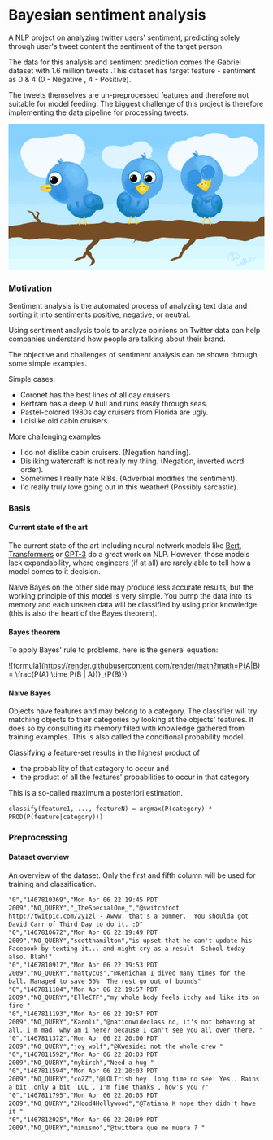 # Bayesian sentiment analysis

A NLP project on analyzing twitter users' sentiment, predicting solely through user's tweet content the sentiment of 
the target person.

The data for this analysis and sentiment prediction comes the Gabriel dataset with 1.6 million tweets .This dataset has target feature - sentiment as 0 & 4 (0 - Negative , 4 - Positive). 

The tweets themselves are un-preprocessed features and therefore not suitable for model feeding. The biggest challenge of this project is therefore implementing 
the data pipeline for processing tweets.  

![](data/birds.gif)

### Motivation

Sentiment analysis is the automated process of analyzing text data and sorting it into sentiments positive, negative, or neutral. 

Using sentiment analysis tools to analyze opinions on Twitter data can help companies understand how people are talking about their brand.

The objective and challenges of sentiment analysis can be shown through some simple examples.

Simple cases: 
- Coronet has the best lines of all day cruisers.
- Bertram has a deep V hull and runs easily through seas.
- Pastel-colored 1980s day cruisers from Florida are ugly.
- I dislike old cabin cruisers.

More challenging examples
- I do not dislike cabin cruisers. (Negation handling).
- Disliking watercraft is not really my thing. (Negation, inverted word order).
- Sometimes I really hate RIBs. (Adverbial modifies the sentiment).
- I'd really truly love going out in this weather! (Possibly sarcastic).

### Basis

#### Current state of the art

The current state of the art including neural network models like [Bert](https://github.com/google-research/bert), [Transformers](https://github.com/huggingface/transformers)
or [GPT-3](https://en.wikipedia.org/wiki/GPT-3) do a great work on NLP. However, those models lack expandability, where engineers (if at all) are rarely able to 
tell how a model comes to it decision. 

Naive Bayes on the other side may produce less accurate results, but the working principle of this model is very simple. You pump the data into its memory
and each unseen data will be classified by using prior knowledge (this is also the heart of the Bayes theorem).

#### Bayes theorem

To apply Bayes' rule to problems, here is the general equation:

![formula](https://render.githubusercontent.com/render/math?math=P(A|B) = \frac{P(A) \time P(B | A))}_{P(B)})

#### Naive Bayes 

Objects have features and may belong to a category. The classifier will try matching objects to their categories by looking 
at the objects' features. It does so by consulting its memory filled with knowledge gathered from training examples. This is also called 
the conditional probability model. 

Classifying a feature-set results in the highest product of 
- the probability of that category to occur and 
- the product of all the features' probabilities to occur in that category

This is a so-called maximum a posteriori estimation.

```
classify(feature1, ..., featureN) = argmax(P(category) * PROD(P(feature|category)))
```

### Preprocessing

#### Dataset overview

An overview of the dataset. Only the first and fifth column will be used for training and classification.

```csv
"0","1467810369","Mon Apr 06 22:19:45 PDT 2009","NO_QUERY","_TheSpecialOne_","@switchfoot http://twitpic.com/2y1zl - Awww, that's a bummer.  You shoulda got David Carr of Third Day to do it. ;D"
"0","1467810672","Mon Apr 06 22:19:49 PDT 2009","NO_QUERY","scotthamilton","is upset that he can't update his Facebook by texting it... and might cry as a result  School today also. Blah!"
"0","1467810917","Mon Apr 06 22:19:53 PDT 2009","NO_QUERY","mattycus","@Kenichan I dived many times for the ball. Managed to save 50%  The rest go out of bounds"
"0","1467811184","Mon Apr 06 22:19:57 PDT 2009","NO_QUERY","ElleCTF","my whole body feels itchy and like its on fire "
"0","1467811193","Mon Apr 06 22:19:57 PDT 2009","NO_QUERY","Karoli","@nationwideclass no, it's not behaving at all. i'm mad. why am i here? because I can't see you all over there. "
"0","1467811372","Mon Apr 06 22:20:00 PDT 2009","NO_QUERY","joy_wolf","@Kwesidei not the whole crew "
"0","1467811592","Mon Apr 06 22:20:03 PDT 2009","NO_QUERY","mybirch","Need a hug "
"0","1467811594","Mon Apr 06 22:20:03 PDT 2009","NO_QUERY","coZZ","@LOLTrish hey  long time no see! Yes.. Rains a bit ,only a bit  LOL , I'm fine thanks , how's you ?"
"0","1467811795","Mon Apr 06 22:20:05 PDT 2009","NO_QUERY","2Hood4Hollywood","@Tatiana_K nope they didn't have it "
"0","1467812025","Mon Apr 06 22:20:09 PDT 2009","NO_QUERY","mimismo","@twittera que me muera ? "
```